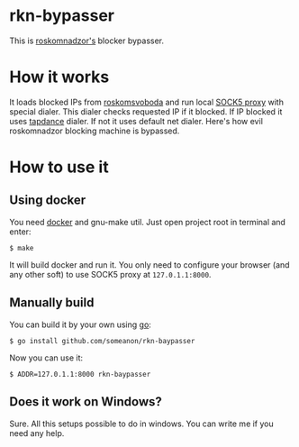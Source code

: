 # rkn-bypasser
This is [roskomnadzor's](https://eng.rkn.gov.ru/) blocker bypasser.

# How it works
It loads blocked IPs from [roskomsvoboda](http://reestr.rublacklist.net/api/ips) and run local [SOCK5 proxy](https://github.com/armon/go-socks5) with special dialer. This dialer checks requested IP if it blocked. If IP blocked it uses [tapdance](https://github.com/sergeyfrolov/gotapdance) dialer. If not it uses default net dialer. Here's how evil roskomnadzor blocking machine is bypassed.

# How to use it

## Using docker

You need [docker](https://www.docker.com/community-edition) and gnu-make util. Just open project root in terminal and enter:
```
$ make
``` 
It will build docker and run it. You only need to configure your browser (and any other soft) to use SOCK5 proxy at `127.0.1.1:8000`.

## Manually build

You can build it by your own using [go](https://golang.org/dl/):
```
$ go install github.com/someanon/rkn-baypasser
```

Now you can use it:
```
$ ADDR=127.0.1.1:8000 rkn-baypasser
``` 

## Does it work on Windows?

Sure. All this setups possible to do in windows. You can write me if you need any help. 